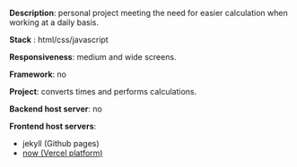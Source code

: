 __Description__: personal project meeting the need for easier calculation when working at a daily basis.

__Stack__ : html/css/javascript

__Responsiveness__: medium and wide screens.
 
__Framework__: no
 
__Project__: converts times and performs calculations.

__Backend host server__: no

__Frontend host servers__: 
- jekyll (Github pages)
- [now (Vercel platform)](https://my-prayer-clock.versel.app/)

